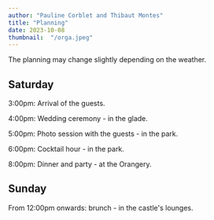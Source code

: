 ```yaml
---
author: "Pauline Corblet and Thibaut Montes"
title: "Planning"
date: 2023-10-08
thumbnail:  "/orga.jpeg"
---
```


The planning may change slightly depending on the weather. 

## Saturday
3:00pm: Arrival of the guests.

4:00pm: Wedding ceremony - in the glade.

5:00pm: Photo session with the guests - in the park.

6:00pm: Cocktail hour - in the park.

8:00pm: Dinner and party - at the Orangery.

## Sunday

From 12:00pm onwards: brunch - in the castle's lounges.
